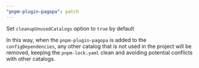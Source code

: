 ```yaml
---
"pnpm-plugin-pagopa": patch
---
```


Set `cleanupUnusedCatalogs` option to `true` by default

In this way, when the `pnpm-plugin-pagopa` is added to the `configDependencies`, any other catalog that is not used in the project will be removed, keeping the `pnpm-lock.yaml` clean and avoiding potential conflicts with other catalogs.

